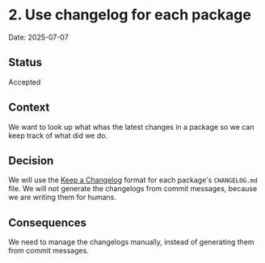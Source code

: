 # 2. Use changelog for each package

Date: 2025-07-07

## Status

Accepted

## Context

We want to look up what whas the latest changes in a package so we can keep track of what did we do.


## Decision

We will use the [Keep a Changelog](https://keepachangelog.com/en/1.1.0/) format for each package's `CHANGELOG.md` file.
We will not generate the changelogs from commit messages, because we are writing them for humans.

## Consequences

We need to manage the changelogs manually, instead of generating them from commit messages.

